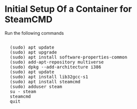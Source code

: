 # Initial Setup Of a Container for SteamCMD

Run the following commands
<pre> 
  (sudo) apt update
  (sudo) apt upgrade
  (sudo) apt install software-properties-common
  (sudo) add-apt-repository multiverse
  (sudo) dpkg --add-architecture i386
  (sudo) apt update
  (sudo) apt install lib32gcc-s1
  (sudo) apt install steamcmd
  (sudo) adduser steam
  su - steam
  steamcmd
  quit
  
</pre>
